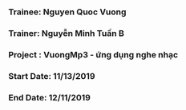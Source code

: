 ### Trainee: Nguyen Quoc Vuong
### Trainer: Nguyễn Minh Tuấn B
### Project : VuongMp3 - ứng dụng nghe nhạc
### Start Date: 11/13/2019
### End Date: 12/11/2019
